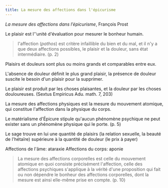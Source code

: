 ```yaml
---
title: La mesure des affections dans l'épicurisme
---
```


*La mesure des affections dans l’épicurisme*, François Prost

Le plaisir est l''unité d'évaluation pour mesurer le bonheur humain.

> l'affection (*pathos*) est critère infaillible du bien et du mal, et il n'y a que deux affections possibles, le plaisir et la douleur, sans état intermédiaire. (p. 2)

Plaisirs et douleurs sont plus ou moins grands et comparables entre eux.

L'absence de douleur définit le plus grand plaisir, la présence de douleur suscite le besoin d'un plaisir pour la supprimer.


Le plaisir est produit par les choses plaisantes, et la douleur par les choses douloureuses. (Sextus Empiricus Adu. math. 7, 203)

La mesure des affections physiques est la mesure du mouvement atomique, qui constitue l'affection dans la physique du corps.

Le matérialisme d'Épicure stipule qu'aucun phénomène psychique ne peut exister sans un phénomène physique qui le porte. (p. 5)

Le sage trouve en lui une quantité de plaisirs (la relation sexuelle, la beauté de l'hétaïre) supérieure à la quantité de douleur (le prix à payer)

Affections de l'âme: ataraxie
Affections du corps: aponie


> La mesure des affections corporelles est celle du mouvement atomique en quoi consiste précisément l'affection, celle des affections psychiques s'applique à la vérité d'une proposition qui fait ou non dépendre le bonheur des affections corporelles, dont la mesure est ainsi elle-même prise en compte. (p. 10)
